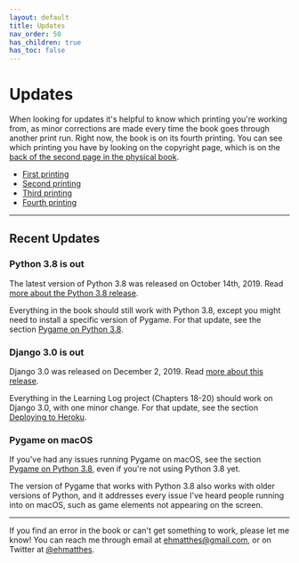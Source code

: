 ```yaml
---
layout: default
title: Updates
nav_order: 50
has_children: true
has_toc: false
---
```


# Updates

When looking for updates it's helpful to know which printing you're working from, as minor corrections are made every time the book goes through another print run. Right now, the book is on its fourth printing. You can see which printing you have by looking on the copyright page, which is on the [back of the second page in the physical book](../which_printing/).

- [First printing](../first_printing/)
- [Second printing](../second_printing/)
- [Third printing](../third_printing/)
- [Fourth printing](../fourth_printing/)

---

## Recent Updates

### Python 3.8 is out

The latest version of Python 3.8 was released on October 14th, 2019. Read [more about the Python 3.8 release](../python3_8/).

Everything in the book should still work with Python 3.8, except you might need to install a specific version of Pygame. For that update, see the section [Pygame on Python 3.8](../python3_8#pygame-on-python-38). 

### Django 3.0 is out

Django 3.0 was released on December 2, 2019. Read [more about this release](../django3_0/).

Everything in the Learning Log project (Chapters 18-20) should work on Django 3.0, with one minor change. For that update, see the section [Deploying to Heroku](../django3_0#deploying-to-heroku).

### Pygame on macOS

If you've had any issues running Pygame on macOS, see the section [Pygame on Python 3.8](../python3_8#pygame-on-python-38), even if you're not using Python 3.8 yet.

The version of Pygame that works with Python 3.8 also works with older versions of Python, and it addresses every issue I've heard people running into on macOS, such as game elements not appearing on the screen.

---

If you find an error in the book or can't get something to work, please let me know! You can reach me through email at ehmatthes@gmail.com, or on Twitter at [@ehmatthes](https://twitter.com/ehmatthes).